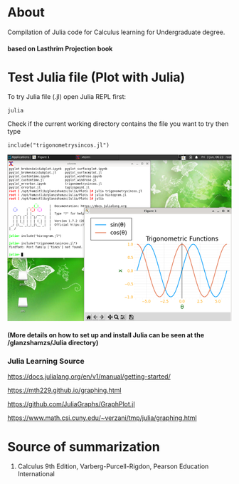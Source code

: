 # About
Compilation of Julia code for Calculus learning for Undergraduate degree.

#### based on Lasthrim Projection book 

# Test Julia file (Plot with Julia)

To try Julia file (.jl) open Julia REPL first:
```
julia

```

Check if the current working directory contains the file you want to try then type
```
include("trigonometrysincos.jl")
```
![Julia](https://raw.githubusercontent.com/glanzkaiser/glanzshamzs/main/Julia/images/JuliaTrigonometry.png)

#### (More details on how to set up and install Julia can be seen at the /glanzshamzs/Julia directory)

### Julia Learning Source

https://docs.julialang.org/en/v1/manual/getting-started/

https://mth229.github.io/graphing.html

https://github.com/JuliaGraphs/GraphPlot.jl

https://www.math.csi.cuny.edu/~verzani/tmp/julia/graphing.html

# Source of summarization
1. Calculus 9th Edition, Varberg-Purcell-Rigdon, Pearson Education International
